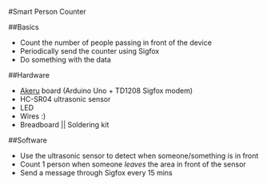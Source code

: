 #Smart Person Counter

##Basics

* Count the number of people passing in front of the device
* Periodically send the counter using Sigfox
* Do something with the data


##Hardware

* [Akeru](http://akeru.cc) board (Arduino Uno + TD1208 Sigfox modem)
* HC-SR04 ultrasonic sensor
* LED
* Wires :)
* Breadboard || Soldering kit


##Software

* Use the ultrasonic sensor to detect when someone/something is in front
* Count 1 person when someone *leaves* the area in front of the sensor
* Send a message through Sigfox every 15 mins


